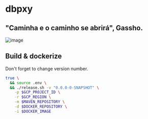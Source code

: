 # dbpxy

## "Caminha e o caminho se abrirá", Gassho. 

![image](https://github.com/user-attachments/assets/5f279bae-743f-4ac8-8bc6-275fc34d3a5b)

## Build & dockerize

Don't forget to change version number.

```bash
true \
  && source .env \
  && ./release.sh -v "0.0.0-0-SNAPSHOT" \
    -p $GCP_PROJECT_ID \
    -r $GCP_REGION \
    -m $MAVEN_REPOSITORY \
    -d $DOCKER_REPOSITORY \
    -i $DOCKER_IMAGE
```
